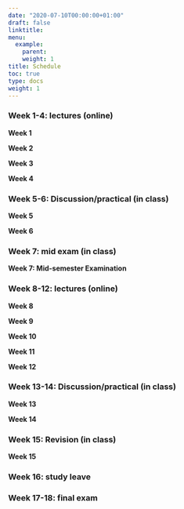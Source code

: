 ```yaml
---
date: "2020-07-10T00:00:00+01:00"
draft: false
linktitle: 
menu:
  example:
    parent: 
    weight: 1
title: Schedule
toc: true
type: docs
weight: 1
---
```


### Week 1-4: lectures (online)

**Week 1**

**Week 2**

**Week 3**

**Week 4**

### Week 5-6: Discussion/practical (in class)

**Week 5**

**Week 6**

### Week 7: mid exam  (in class)

**Week 7: Mid-semester Examination**

### Week 8-12:  lectures (online)

**Week 8**

**Week 9**

**Week 10**

**Week 11**

**Week 12**

### Week 13-14:  Discussion/practical (in class)

**Week 13**

**Week 14**

### Week 15: Revision (in class)

**Week 15**

### Week 16: study leave

### Week 17-18: final exam